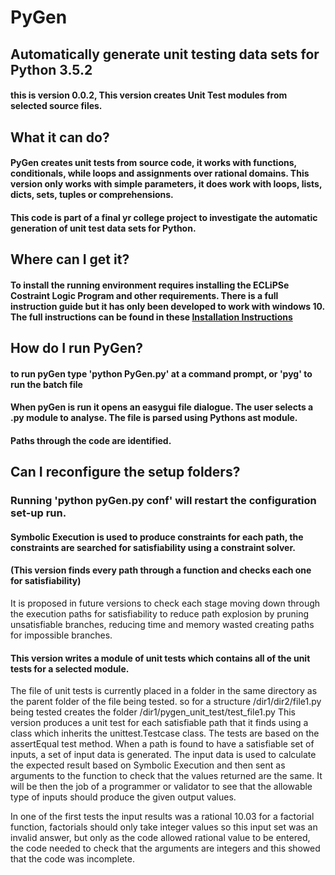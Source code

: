 # PyGen
## Automatically generate unit testing data sets for Python 3.5.2  
#### this is version 0.0.2, This version creates Unit Test modules from selected source files. 
## What it can do?
#### PyGen creates unit tests from source code, it works with functions, conditionals, while loops and assignments over rational domains. This version only works with simple parameters, it does work with loops, lists, dicts, sets, tuples or comprehensions.
#### This code is part of a final yr college project to investigate the automatic generation of unit test data sets for Python.
## Where can I get it?
#### To install the running environment requires installing the ECLiPSe Costraint Logic Program and other requirements. There is a full instruction guide but it has only been developed to work with windows 10. The full instructions can be found in these [Installation Instructions](https://docs.google.com/document/d/1gPboXoGlH9d6aEAXDhE3QyvrDMruXUCoyoJ3Rbfh4Wc/edit?usp=sharing)
## How do I run PyGen?
#### to run pyGen type 'python PyGen.py' at a command prompt, or 'pyg' to run the batch file
#### When pyGen is run it opens an easygui file dialogue. The user selects a .py module to analyse. The file is parsed using Pythons ast module.
#### Paths through the code are identified.
## Can I reconfigure the setup folders?
### Running 'python pyGen.py conf' will restart the configuration set-up run.
#### Symbolic Execution is used to produce constraints for each path, the constraints are searched for satisfiability using a constraint solver.
#### (This version finds every path through a function and checks each one for satisfiability)
It is proposed in future versions to check each stage moving down through the execution paths for satisfiability to reduce path explosion by pruning unsatisfiable branches, reducing time and memory wasted creating paths for impossible branches.

#### This version writes a module of unit tests which contains all of the unit tests for a selected module. 
The file of unit tests is currently placed in a folder in the same directory as the parent folder of the file being tested. 
so for a structure  /dir1/dir2/file1.py being tested creates the folder 
                    /dir1/pygen_unit_test/test_file1.py
This version produces a unit test for each satisfiable path that it finds using a class which inherits the unittest.Testcase class.
The tests are based on the assertEqual test method. When a path is found to have a satisfiable set of inputs, a set of input data is generated.  The input data is used to calculate the expected result based on Symbolic Execution and then sent as arguments to the function to check that the values returned are the same.
It will be then the job of a programmer or validator to see that the allowable type of inputs should produce the given output values.

In one of the first tests the input results was a rational 10.03 for a factorial function, factorials should only take integer values so this input set was an invalid answer, but only as the code allowed rational value to be entered, the code needed to check that the arguments are integers and this showed that the code was incomplete.
